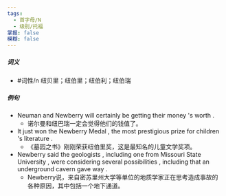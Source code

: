 ```yaml
---
tags:
  - 首字母/N
  - 级别/托福
掌握: false
模糊: false
---
```

##### 词义
- #词性/n  纽贝里；纽伯里；纽伯利；纽伯瑞
##### 例句
- Neuman and Newberry will certainly be getting their money 's worth .
	- 诺尔曼和纽巴瑞一定会觉得他们的钱值了。
- It just won the Newberry Medal , the most prestigious prize for children 's literature .
	- 《墓园之书》刚刚荣获纽伯里奖，这是最知名的儿童文学奖项。
- Newberry said the geologists , including one from Missouri State University , were considering several possibilities , including that an underground cavern gave way .
	- Newberry说，来自密苏里州大学等单位的地质学家正在思考造成事故的各种原因，其中包括一个地下通道。
